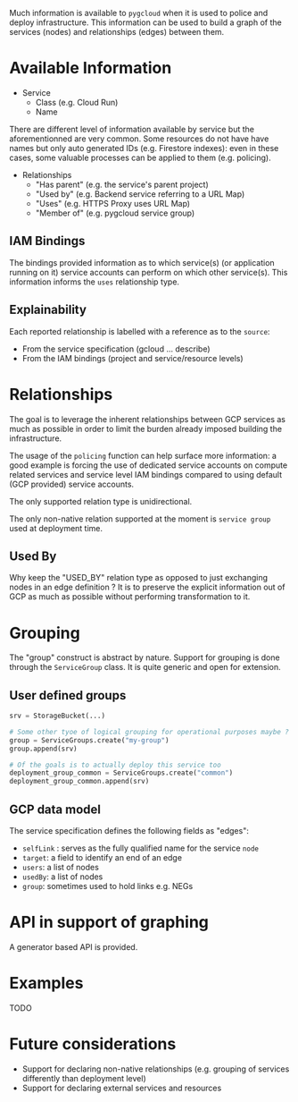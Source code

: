 Much information is available to `pygcloud` when it is used to police and deploy infrastructure. This information can be used to build a graph of the services (nodes) and relationships (edges) between them.

# Available Information

* Service
  * Class (e.g. Cloud Run)
  * Name

There are different level of information available by service but the aforementionned are very common. Some resources do not have have names but only auto generated IDs (e.g. Firestore indexes): even in these cases, some valuable processes can be applied to them (e.g. policing).

* Relationships
  * "Has parent" (e.g. the service's parent project)
  * "Used by" (e.g. Backend service referring to a URL Map)
  * "Uses" (e.g. HTTPS Proxy uses URL Map)
  * "Member of" (e.g. pygcloud service group)

## IAM Bindings

The bindings provided information as to which service(s) (or application running on it) service accounts can perform on which other service(s). This information informs the `uses` relationship type.

## Explainability

Each reported relationship is labelled with a reference as to the `source`:

* From the service specification (gcloud ... describe)
* From the IAM bindings (project and service/resource levels)

# Relationships

The goal is to leverage the inherent relationships between GCP services as much as possible in order to limit the burden already imposed building the infrastructure.

The usage of the `policing` function can help surface more information: a good example is forcing the use of dedicated service accounts on compute related services and service level IAM bindings compared to using default (GCP provided) service accounts.

The only supported relation type is unidirectional.

The only non-native relation supported at the moment is `service group` used at deployment time.

## Used By

Why keep the "USED_BY" relation type as opposed to just exchanging nodes in an edge definition ?
It is to preserve the explicit information out of GCP as much as possible without performing
transformation to it.

# Grouping

The "group" construct is abstract by nature. Support for grouping is done through the `ServiceGroup` class. It is quite generic and open for extension.

## User defined groups

```python
srv = StorageBucket(...)

# Some other tyoe of logical grouping for operational purposes maybe ?
group = ServiceGroups.create("my-group")
group.append(srv)

# Of the goals is to actually deploy this service too
deployment_group_common = ServiceGroups.create("common")
deployment_group_common.append(srv)
```

## GCP data model

The service specification defines the following fields as "edges":

* `selfLink` : serves as the fully qualified name for the service `node`
* `target`: a field to identify an end of an edge
* `users`: a list of nodes
* `usedBy`: a list of nodes
* `group`: sometimes used to hold links e.g. NEGs

# API in support of graphing

A generator based API is provided.

# Examples

TODO

# Future considerations

* Support for declaring non-native relationships (e.g. grouping of services differently than deployment level)
* Support for declaring external services and resources

